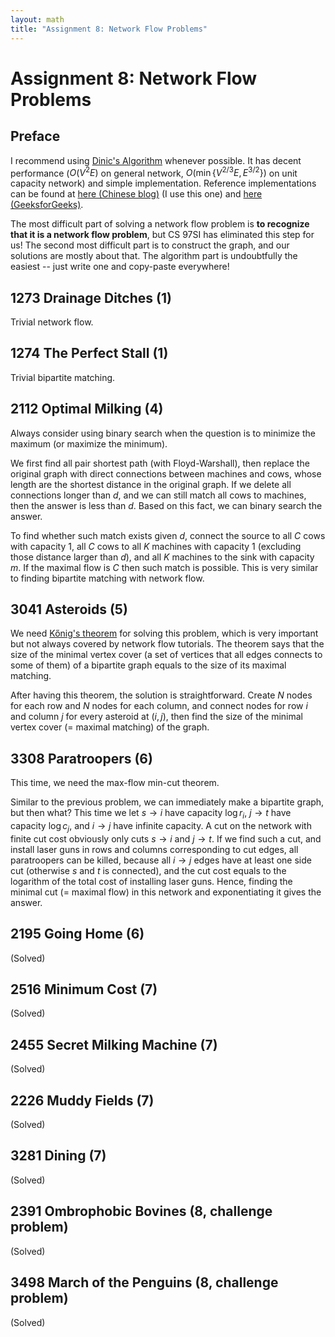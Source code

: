 ```yaml
---
layout: math
title: "Assignment 8: Network Flow Problems"
---
```


# Assignment 8: Network Flow Problems

## Preface

I recommend using [Dinic's Algorithm](https://en.wikipedia.org/wiki/Dinic's_algorithm) whenever possible. It has decent performance ($O(V^2E)$ on general network, $O(\min\lbrace V^{2/3}E,E^{3/2}\rbrace)$ on unit capacity network) and simple implementation. Reference implementations can be found at [here (Chinese blog)](http://blog.csdn.net/STILLxjy/article/details/52039069) (I use this one) and [here (GeeksforGeeks)](https://www.geeksforgeeks.org/dinics-algorithm-maximum-flow/).

The most difficult part of solving a network flow problem is **to recognize that it is a network flow problem**, but CS 97SI has eliminated this step for us! The second most difficult part is to construct the graph, and our solutions are mostly about that. The algorithm part is undoubtfully the easiest -- just write one and copy-paste everywhere!

## 1273 Drainage Ditches (1) 

Trivial network flow.

## 1274 The Perfect Stall (1) 

Trivial bipartite matching.

## 2112 Optimal Milking (4)

Always consider using binary search when the question is to minimize the maximum (or maximize the minimum).

We first find all pair shortest path (with Floyd-Warshall), then replace the original graph with direct connections between machines and cows, whose length are the shortest distance in the original graph. If we delete all connections longer than $d$, and we can still match all cows to machines, then the answer is less than $d$. Based on this fact, we can binary search the answer.

To find whether such match exists given $d$, connect the source to all $C$ cows with capacity 1, all $C$ cows to all $K$ machines with capacity 1 (excluding those distance larger than $d$), and all $K$ machines to the sink with capacity $m$. If the maximal flow is $C$ then such match is possible. This is very similar to finding bipartite matching with network flow.

## 3041 Asteroids (5)

We need [Kőnig's theorem](https://en.wikipedia.org/wiki/K%C3%B6nig%27s_theorem_(graph_theory)) for solving this problem, which is very important but not always covered by network flow tutorials. The theorem says that the size of the minimal vertex cover (a set of vertices that all edges connects to some of them) of a bipartite graph equals to the size of its maximal matching.

After having this theorem, the solution is straightforward. Create $N$ nodes for each row and $N$ nodes for each column, and connect nodes for row $i$ and column $j$ for every asteroid at $(i,j)$, then find the size of the minimal vertex cover (= maximal matching) of the graph.

## 3308 Paratroopers (6)

This time, we need the max-flow min-cut theorem.

Similar to the previous problem, we can immediately make a bipartite graph, but then what? This time we let $s\rightarrow i$ have capacity $\log r_i$, $j\rightarrow t$ have capacity $\log c_j$, and $i\rightarrow j$ have infinite capacity. A cut on the network with finite cut cost obviously only cuts $s\rightarrow i$ and $j\rightarrow t$. If we find such a cut, and install laser guns in rows and columns corresponding to cut edges, all paratroopers can be killed, because all $i\rightarrow j$ edges have at least one side cut (otherwise $s$ and $t$ is connected), and the cut cost equals to the logarithm of the total cost of installing laser guns. Hence, finding the minimal cut (= maximal flow) in this network and exponentiating it gives the answer.

## 2195 Going Home (6) 

(Solved)

## 2516 Minimum Cost (7) 

(Solved)

## 2455 Secret Milking Machine (7)

(Solved)

## 2226 Muddy Fields (7) 

(Solved)

## 3281 Dining (7) 

(Solved)

## 2391 Ombrophobic Bovines (8, challenge problem)

(Solved)

## 3498 March of the Penguins (8, challenge problem)

(Solved)
